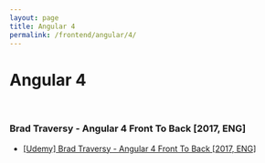 ```yaml
---
layout: page
title: Angular 4
permalink: /frontend/angular/4/
---
```


# Angular 4


<br/>

### Brad Traversy - Angular 4 Front To Back [2017, ENG]

<ul>
    <li><a href="https://www.youtube.com/watch?v=7xEkZQx8dq0">[Udemy] Brad Traversy - Angular 4 Front To Back [2017, ENG]</a></li>
</ul>
